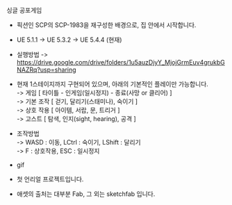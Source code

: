 싱글 공포게임

- 픽션인 SCP의 SCP-1983을 재구성한 배경으로, 집 안에서 시작합니다.<br>

- UE 5.1.1 -> UE 5.3.2 -> UE 5.4.4 (현재)

- 실행방법
	-> https://drive.google.com/drive/folders/1u5auzDjyY_MjojGrmEuv4grukbGNAZRq?usp=sharing

- 현재 1스테이지까지 구현되어 있으며, 아래의 기본적인 플레이만 가능합니다.<br>
    -> 게임 [ 타이틀 - 인게임(일시정지) - 종료(사망 or 클리어) ]<br>
    -> 기본 조작 [ 걷기, 달리기(스태미나), 숙이기 ]<br>
    -> 상호 작용 [ 아이템, 서랍, 문, 트리거 ]<br>
    -> 고스트 [ 탐색, 인지(sight, hearing), 공격 ]
	
- 조작방법<br>
	-> WASD : 이동, LCtrl : 숙이기, LShift : 달리기<br>
	-> F : 상호작용, ESC : 일시정지

- gif

- 첫 언리얼 프로젝트입니다.

- 애셋의 출처는 대부분 Fab, 그 외는 sketchfab 입니다.

